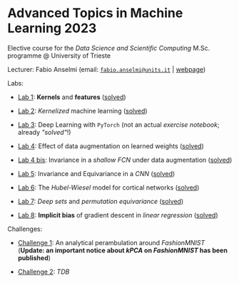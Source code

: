 # Advanced Topics in Machine Learning 2023

Elective course for the *Data Science and Scientific Computing* M.Sc. programme @ University of Trieste

Lecturer: Fabio Anselmi (email: [`fabio.anselmi@units.it`](mailto:fabio.anselmi@units.it) &#124; [webpage](https://anselmi34.wixsite.com/fabio-anselmi))

Labs:

* [Lab 1](./notebooks/AdvML_UniTS_2023_Lab_01_Intro_to_Kernels.ipynb): **Kernels** and **features** ([solved](./solutions/AdvML_UniTS_2023_Lab_01_Intro_to_Kernels_Solved.ipynb))

* [Lab 2](./notebooks/AdvML_UniTS_2023_Lab_02_Kernel_ridge_regression_and_kPCA.ipynb): *Kernelized* machine learning ([solved](./solutions/AdvML_UniTS_2023_Lab_02_Kernel_ridge_regression_and_kPCA_Solved.ipynb))

* [Lab 3](./notebooks/AdvML_UniTS_2023_Lab_03_DL_with_PyTorch.ipynb): Deep Learning with `PyTorch` (not an actual *exercise notebook*; already *"solved"*!)

* [Lab 4](./notebooks/AdvML_UniTS_2023_Lab_04_FCN_Augmentation.ipynb): Effect of data augmentation on learned weights ([solved](./solutions/AdvML_UniTS_2023_Lab_04_FCN_Augmentation_Solved.ipynb))

* [Lab 4 bis](./notebooks/AdvML_UniTS_2023_Lab_04bis_FCN_Invariance.ipynb): Invariance in a *shallow FCN* under data augmentation ([solved](./solutions/AdvML_UniTS_2023_Lab_04bis_FCN_Invariance_Solved.ipynb))

* [Lab 5](./notebooks/AdvML_UniTS_2023_Lab_05_CNN_Invariance_Equivariance.ipynb): Invariance and Equivariance in a *CNN* ([solved](./solutions/AdvML_UniTS_2023_Lab_05_CNN_Invariance_Equivariance_Solved.ipynb))

* [Lab 6](./notebooks/AdvML_UniTS_2023_Lab_06_Cortex_Hubel_Wiesel.ipynb): The *Hubel-Wiesel* model for cortical networks ([solved](./solutions/AdvML_UniTS_2023_Lab_06_Cortex_Hubel_Wiesel_Solved.ipynb))

* [Lab 7](./notebooks/AdvML_UniTS_2023_Lab_07_Permutation_Equivariance.ipynb): *Deep sets* and *permutation equivariance* ([solved](./solutions/AdvML_UniTS_2023_Lab_07_Permutation_Equivariance_Solved.ipynb))

* [Lab 8](./notebooks/AdvML_UniTS_2023_Lab_08_Implicit_Bias.ipynb): **Implicit bias** of gradient descent in *linear regression* ([solved](./solutions/AdvML_UniTS_2023_Lab_08_Implicit_Bias_Solved.ipynb))

Challenges:

* [Challenge 1](./notebooks/AdvML_Challenge_1.ipynb): An analytical perambulation around *FashionMNIST* (**Update: an important notice about *kPCA* on *FashionMNIST* has been published**)

* [Challenge 2](): *TDB*
